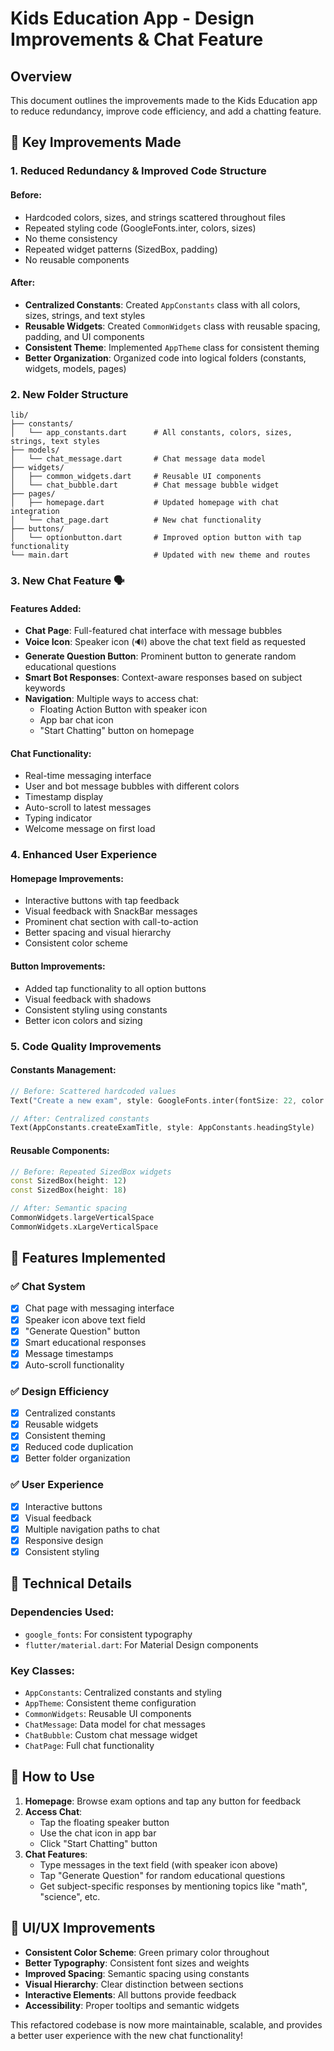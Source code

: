 # Kids Education App - Design Improvements & Chat Feature

## Overview
This document outlines the improvements made to the Kids Education app to reduce redundancy, improve code efficiency, and add a chatting feature.

## 🚀 Key Improvements Made

### 1. **Reduced Redundancy & Improved Code Structure**

#### **Before:**
- Hardcoded colors, sizes, and strings scattered throughout files
- Repeated styling code (GoogleFonts.inter, colors, sizes)
- No theme consistency
- Repeated widget patterns (SizedBox, padding)
- No reusable components

#### **After:**
- **Centralized Constants**: Created `AppConstants` class with all colors, sizes, strings, and text styles
- **Reusable Widgets**: Created `CommonWidgets` class with reusable spacing, padding, and UI components
- **Consistent Theme**: Implemented `AppTheme` class for consistent theming
- **Better Organization**: Organized code into logical folders (constants, widgets, models, pages)

### 2. **New Folder Structure**
```
lib/
├── constants/
│   └── app_constants.dart      # All constants, colors, sizes, strings, text styles
├── models/
│   └── chat_message.dart       # Chat message data model
├── widgets/
│   ├── common_widgets.dart     # Reusable UI components
│   └── chat_bubble.dart        # Chat message bubble widget
├── pages/
│   ├── homepage.dart           # Updated homepage with chat integration
│   └── chat_page.dart          # New chat functionality
├── buttons/
│   └── optionbutton.dart       # Improved option button with tap functionality
└── main.dart                   # Updated with new theme and routes
```

### 3. **New Chat Feature** 🗣️

#### **Features Added:**
- **Chat Page**: Full-featured chat interface with message bubbles
- **Voice Icon**: Speaker icon (🔊) above the chat text field as requested
- **Generate Question Button**: Prominent button to generate random educational questions
- **Smart Bot Responses**: Context-aware responses based on subject keywords
- **Navigation**: Multiple ways to access chat:
  - Floating Action Button with speaker icon
  - App bar chat icon
  - "Start Chatting" button on homepage

#### **Chat Functionality:**
- Real-time messaging interface
- User and bot message bubbles with different colors
- Timestamp display
- Auto-scroll to latest messages
- Typing indicator
- Welcome message on first load

### 4. **Enhanced User Experience**

#### **Homepage Improvements:**
- Interactive buttons with tap feedback
- Visual feedback with SnackBar messages
- Prominent chat section with call-to-action
- Better spacing and visual hierarchy
- Consistent color scheme

#### **Button Improvements:**
- Added tap functionality to all option buttons
- Visual feedback with shadows
- Consistent styling using constants
- Better icon colors and sizing

### 5. **Code Quality Improvements**

#### **Constants Management:**
```dart
// Before: Scattered hardcoded values
Text("Create a new exam", style: GoogleFonts.inter(fontSize: 22, color: Colors.black, fontWeight: FontWeight.bold))

// After: Centralized constants
Text(AppConstants.createExamTitle, style: AppConstants.headingStyle)
```

#### **Reusable Components:**
```dart
// Before: Repeated SizedBox widgets
const SizedBox(height: 12)
const SizedBox(height: 18)

// After: Semantic spacing
CommonWidgets.largeVerticalSpace
CommonWidgets.xLargeVerticalSpace
```

## 🎯 Features Implemented

### ✅ **Chat System**
- [x] Chat page with messaging interface
- [x] Speaker icon above text field
- [x] "Generate Question" button
- [x] Smart educational responses
- [x] Message timestamps
- [x] Auto-scroll functionality

### ✅ **Design Efficiency**
- [x] Centralized constants
- [x] Reusable widgets
- [x] Consistent theming
- [x] Reduced code duplication
- [x] Better folder organization

### ✅ **User Experience**
- [x] Interactive buttons
- [x] Visual feedback
- [x] Multiple navigation paths to chat
- [x] Responsive design
- [x] Consistent styling

## 🔧 Technical Details

### **Dependencies Used:**
- `google_fonts`: For consistent typography
- `flutter/material.dart`: For Material Design components

### **Key Classes:**
- `AppConstants`: Centralized constants and styling
- `AppTheme`: Consistent theme configuration
- `CommonWidgets`: Reusable UI components
- `ChatMessage`: Data model for chat messages
- `ChatBubble`: Custom chat message widget
- `ChatPage`: Full chat functionality

## 🚀 How to Use

1. **Homepage**: Browse exam options and tap any button for feedback
2. **Access Chat**: 
   - Tap the floating speaker button
   - Use the chat icon in app bar
   - Click "Start Chatting" button
3. **Chat Features**:
   - Type messages in the text field (with speaker icon above)
   - Tap "Generate Question" for random educational questions
   - Get subject-specific responses by mentioning topics like "math", "science", etc.

## 📱 UI/UX Improvements

- **Consistent Color Scheme**: Green primary color throughout
- **Better Typography**: Consistent font sizes and weights
- **Improved Spacing**: Semantic spacing using constants
- **Visual Hierarchy**: Clear distinction between sections
- **Interactive Elements**: All buttons provide feedback
- **Accessibility**: Proper tooltips and semantic widgets

This refactored codebase is now more maintainable, scalable, and provides a better user experience with the new chat functionality!